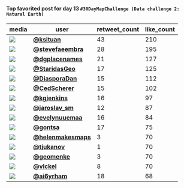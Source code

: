 #### Top favorited post for day 13 `#30DayMapChallenge (Data challenge 2: Natural Earth)`
| media                                                                                         | user                                                                                 |   retweet_count |   like_count |
|-----------------------------------------------------------------------------------------------|--------------------------------------------------------------------------------------|-----------------|--------------|
| ![](https://pbs.twimg.com/media/FD5ZGScX0Dwc1Zj.jpg)                                          | **[@ksituan](https://twitter.com/ksituan/status/1459547602710577153)**               |              43 |          210 |
| ![](https://pbs.twimg.com/ext_tw_video_thumb/1459417443357634562/pu/img/FoARHNNZfvwe0utU.jpg) | **[@stevefaeembra](https://twitter.com/stevefaeembra/status/1459417503453560834)**   |              28 |          195 |
| ![](https://pbs.twimg.com/media/FEE5UVCWQAMM7dM.jpg)                                          | **[@dgplacenames](https://twitter.com/dgplacenames/status/1459511204423086082)**     |              21 |          127 |
| ![](https://pbs.twimg.com/media/FEEui-MXsAEhxg_.jpg)                                          | **[@StaridasGeo](https://twitter.com/StaridasGeo/status/1459499608644767753)**       |              17 |          125 |
| ![](https://pbs.twimg.com/media/FEEl57nWUAE5yO0.jpg)                                          | **[@DiasporaDan](https://twitter.com/DiasporaDan/status/1459489435628806155)**       |              15 |          112 |
| ![](https://pbs.twimg.com/media/FEFNgBpXIAEhnsh.jpg)                                          | **[@CedScherer](https://twitter.com/CedScherer/status/1459533155782647814)**         |              15 |          102 |
| ![](https://pbs.twimg.com/media/FEC3A7eXoAIXl-M.jpg)                                          | **[@kgjenkins](https://twitter.com/kgjenkins/status/1459367547170701315)**           |              16 |           97 |
| ![](https://pbs.twimg.com/media/FEFtCjlXIAINLA0.png)                                          | **[@jaroslav_sm](https://twitter.com/jaroslav_sm/status/1459567847626227721)**       |              12 |           87 |
| ![](https://pbs.twimg.com/media/FEDiCUiWYAAEKCo.jpg)                                          | **[@evelynuuemaa](https://twitter.com/evelynuuemaa/status/1459415621255544832)**     |              16 |           84 |
| ![](https://pbs.twimg.com/media/FEGWbEAX0AEbUkC.jpg)                                          | **[@gontsa](https://twitter.com/gontsa/status/1459617768651857924)**                 |              17 |           75 |
| ![](https://pbs.twimg.com/media/FEEtrTfWYAY5mI1.jpg)                                          | **[@helenmakesmaps](https://twitter.com/helenmakesmaps/status/1459498440132595721)** |               3 |           70 |
| ![](https://pbs.twimg.com/media/FD_v6l8XsAU1a0E.png)                                          | **[@tjukanov](https://twitter.com/tjukanov/status/1459420011890622471)**             |               1 |           70 |
| ![](https://pbs.twimg.com/media/FEEzdf-XwAAmrBs.jpg)                                          | **[@geomenke](https://twitter.com/geomenke/status/1459504381976584200)**             |               3 |           70 |
| ![](https://pbs.twimg.com/media/FEFzrV-XsAIpkUo.jpg)                                          | **[@vlckel](https://twitter.com/vlckel/status/1459574948377333768)**                 |               8 |           70 |
| ![](https://pbs.twimg.com/tweet_video_thumb/FEGLI2jUYAUVopd.jpg)                              | **[@ai6yrham](https://twitter.com/ai6yrham/status/1459602466719223812)**             |              18 |           68 |
 
